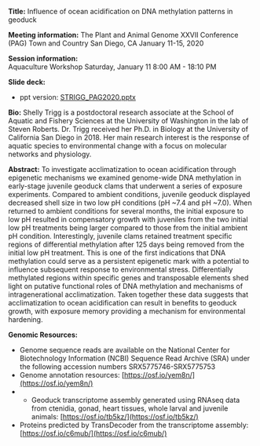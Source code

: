 **Title:** Influence of ocean acidification on
DNA methylation patterns in geoduck

**Meeting information:** 
The Plant and Animal Genome XXVII Conference (PAG)
Town and Country 
San Diego, CA
January 11-15, 2020

**Session information:**  
Aquaculture Workshop 
Saturday, January 11 8:00 AM - 18:10 PM

**Slide deck:** 

- ppt version: [STRIGG_PAG2020.pptx](https://github.com/shellytrigg/talk-pag2020/blob/master/STRIGG_PAG2020.pptx)

**Bio:**  Shelly Trigg is a postdoctoral research associate at the School of Aquatic and Fishery Sciences at the University of Washington in the lab of Steven Roberts. Dr. Trigg received her Ph.D. in Biology at the University of California San Diego in 2018. Her main research interest is the response of aquatic species to environmental change with a focus on molecular networks and physiology.

**Abstract:**  To investigate acclimatization to ocean acidification through epigenetic mechanisms we examined genome-wide DNA methylation in early-stage juvenile geoduck clams that underwent a series of exposure experiments. Compared to ambient conditions, juvenile geoduck displayed decreased shell size in two low pH conditions (pH ~7.4 and pH ~7.0). When returned to ambient conditions for several months, the initial exposure to low pH resulted in compensatory growth with juveniles from the two initial low pH treatments being larger compared to those from the initial ambient pH condition. Interestingly, juvenile clams retained treatment specific regions of differential methylation after 125 days being removed from the initial low pH treatment. This is one of the first indications that DNA methylation could serve as a persistent epigenetic mark with a potential to influence subsequent response to environmental stress. Differentially methylated regions within specific genes and transposable elements shed light on putative functional roles of DNA methylation and mechanisms of intragenerational acclimatization. Taken together these data suggests that acclimatization to ocean acidification can result in benefits to geoduck growth, with exposure memory providing a mechanism for environmental hardening. 

**Genomic Resources:**

- Genome sequence reads are available on the National Center for Biotechnology Information (NCBI) Sequence Read Archive (SRA) under the following accession numbers SRX5775746-SRX5775753
- Genome annotation resources: [https://osf.io/yem8n/](https://osf.io/yem8n/)
- - Geoduck transcriptome assembly generated using RNAseq data from ctenidia, gonad, heart tissues, whole larval and juvenile animals:   [https://osf.io/tb5kz/](https://osf.io/tb5kz/)
- Proteins predicted by TransDecoder from the transcriptome assembly: [https://osf.io/c6mub/](https://osf.io/c6mub/)

